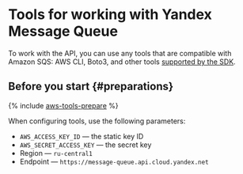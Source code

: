 # Tools for working with Yandex Message Queue

To work with the API, you can use any tools that are compatible with Amazon SQS: AWS CLI, Boto3, and other tools [supported by the SDK](https://aws.amazon.com/en/tools/#sdk).

## Before you start {#preparations}

{% include [aws-tools-prepare](../../_includes/aws-tools/aws-tools-prepare.md) %}

When configuring tools, use the following parameters:

* `AWS_ACCESS_KEY_ID` — the static key ID
* `AWS_SECRET_ACCESS_KEY` — the secret key
* Region — `ru-central1`
* Endpoint — `https://message-queue.api.cloud.yandex.net`

